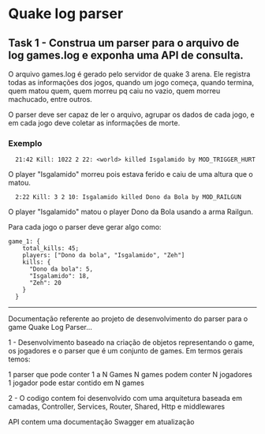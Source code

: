# Quake log parser

## Task 1 - Construa um parser para o arquivo de log games.log e exponha uma API de consulta.

O arquivo games.log é gerado pelo servidor de quake 3 arena. Ele registra todas as informações dos jogos, quando um jogo começa, quando termina, quem matou quem, quem morreu pq caiu no vazio, quem morreu machucado, entre outros.

O parser deve ser capaz de ler o arquivo, agrupar os dados de cada jogo, e em cada jogo deve coletar as informações de morte.

### Exemplo

      21:42 Kill: 1022 2 22: <world> killed Isgalamido by MOD_TRIGGER_HURT
  
  O player "Isgalamido" morreu pois estava ferido e caiu de uma altura que o matou.

      2:22 Kill: 3 2 10: Isgalamido killed Dono da Bola by MOD_RAILGUN
  
  O player "Isgalamido" matou o player Dono da Bola usando a arma Railgun.
  
Para cada jogo o parser deve gerar algo como:

    game_1: {
        total_kills: 45;
        players: ["Dono da bola", "Isgalamido", "Zeh"]
        kills: {
          "Dono da bola": 5,
          "Isgalamido": 18,
          "Zeh": 20
        }
      }



----------------------------------------------------------------

Documentação referente ao projeto de  desenvolvimento do parser para o game Quake Log Parser...


1 - Desenvolvimento baseado na criação de objetos representando o game, os jogadores e o parser que é um conjunto de games. Em termos gerais temos:


1 parser que pode conter 1 a N Games
N games podem conter N jogadores
1 jogador pode estar contido em N games



2  - O codigo contem foi desenvolvido com uma arquitetura baseada em camadas, Controller, Services, Router, Shared, Http e middlewares


API contem uma documentação Swagger em atualização